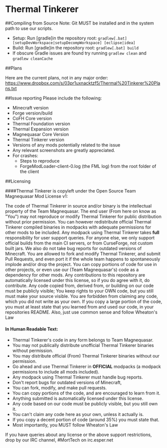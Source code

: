 Thermal Tinkerer
========

##Compiling from Source
Note: Git MUST be installed and in the system path to use our scripts.
* Setup: Run [gradle]in the repository root: `gradlew[.bat] [setupDevWorkspace|setupDecompWorkspace] [eclipse|idea]`
* Build: Run [gradle]in the repository root: `gradlew[.bat] build`
* If obscure Gradle issues are found try running `gradlew clean` and `gradlew cleanCache`

##Plans

Here are the current plans, not in any major order:
https://www.dropbox.com/s/03pr1uxnacktzf5/Thermal%20Tinkerer%20Plans.txt

##Issue reporting
Please include the following:

* Minecraft version
* Forge version/build
* CoFH Core version
* Thermal Foundation version
* Thermal Expansion version
* Magnequasar Core Version
* Thermal Tinkerer version
* Versions of any mods potentially related to the issue 
* Any relevant screenshots are greatly appreciated.
* For crashes:
	* Steps to reproduce
	* ForgeModLoader-client-0.log (the FML log) from the root folder of the client

##Licensing

####Thermal Tinkerer is copyleft under the Open Source Team Magnequasar Mod License v1:

The code of Thermal Tinkerer in source and/or binary is the intellectual property of the Team Magnequasar. The end user (From here on know as "You") may not reproduce or modify Thermal Tinkerer for public distribution without prior permission. You can however redistribute official Thermal Tinkerer compiled binaries in modpacks with adequate permissions for other mods to be included. Any modpack using Thermal Tinkerer takes **full** responsibility for user support queries. For anyone else, we only support official builds from the main CI servers, or from CurseForge, not custom built jars. We also do not take bug reports for outdated versions of Minecraft. You are allowed to fork and modify Thermal Tinkerer, and submit Pull Requests, and even port it if the whole team happens to spontaneously implode and/or drop the project. You can copy portions of code for use in other projects, or even use our (Team Magnequasar's) code as a dependency for other mods. Any contributions to this repository are automatically licensed under this license, so if you do agree with it, do contribute. Any code copied from, derived from, or building on our code must be publicly visible; You keep rights to your OWN code, but you still must make your source visible. You are forbidden from claiming any code, which you did not write as your own. If you copy a large portion of the code, you must at least state that you learned from and used our code, in your repositories README. Also, just use common sense and follow Wheaton's Law

#### In Human Readable Text:

- Thermal Tinkerer's code in any form belongs to Team Magnequasar.
- You may not publically distribute unofficial Thermal Tinkerer binaries without permission.
- You may distribute official (From) Thermal Tinkerer binaries without our permission.
- Go ahead and use Thermal Tinkerer in **OFFICIAL** modpacks (a modpack permissions to include all mods included).
- Any modpack using Thermal Tinkerer must handle bug reports.
- Don't report bugs for outdated versions of Minecraft, 
- You can fork, modify, and make pull requests.
- You can copy portions of the code, and are encouraged to learn from it.
- Anything submitted is automatically licensed under this license.
- Any code based on our code must be publicly visible, but you still own it.
- You can't claim any code here as your own, unless it actually is.
- If you copy a decent portion of code (around 35%) you must state that.
- Most importantly, you MUST follow Wheaton's Law

If you have queries about any license or the above support restrictions, drop by our IRC channel, #MortTech on irc.esper.net
